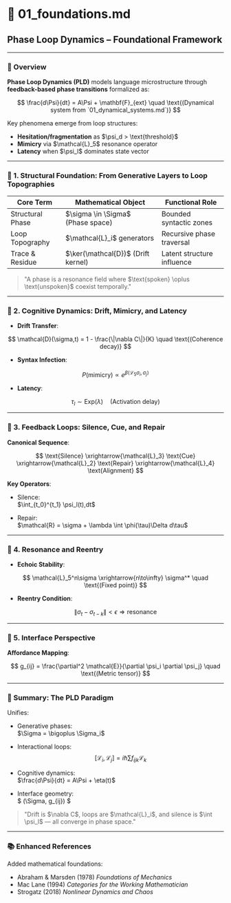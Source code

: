 # 📘 01_foundations.md  
## Phase Loop Dynamics – Foundational Framework

---

### 🔹 Overview

**Phase Loop Dynamics (PLD)** models language microstructure through **feedback-based phase transitions** formalized as:

$$
\frac{d\Psi}{dt} = A\Psi + \mathbf{F}_{ext} \quad \text{(Dynamical system from `01_dynamical_systems.md`)}
$$

Key phenomena emerge from loop structures:

- **Hesitation/fragmentation** as \$\psi_d > \text{threshold}\$  
- **Mimicry** via \$\mathcal{L}_5\$ resonance operator  
- **Latency** when \$\psi_l\$ dominates state vector  

---

### 🔸 1. Structural Foundation: From Generative Layers to Loop Topographies

| Core Term         | Mathematical Object                  | Functional Role               |
|-------------------|---------------------------------------|-------------------------------|
| Structural Phase  | \$\sigma \in \Sigma\$ (Phase space)   | Bounded syntactic zones       |
| Loop Topography   | \$\mathcal{L}_i\$ generators          | Recursive phase traversal     |
| Trace & Residue   | \$\ker(\mathcal{D})\$ (Drift kernel)  | Latent structure influence    |

> "A phase is a resonance field where \$\text{spoken} \oplus \text{unspoken}\$ coexist temporally."

---

### 🔸 2. Cognitive Dynamics: Drift, Mimicry, and Latency

- **Drift Transfer**:

$$
\mathcal{D}(\sigma,t) = 1 - \frac{\|\nabla C\|}{K} \quad \text{(Coherence decay)}
$$

- **Syntax Infection**:

$$
P(\text{mimicry}) \propto e^{\beta\langle \mathcal{L}_5\sigma_i, \sigma_j \rangle}
$$

- **Latency**:

$$
\tau_l \sim \text{Exp}(\lambda) \quad \text{(Activation delay)}
$$

---

### 🔸 3. Feedback Loops: Silence, Cue, and Repair

**Canonical Sequence**:

$$
\text{Silence} \xrightarrow{\mathcal{L}_3} \text{Cue} \xrightarrow{\mathcal{L}_2} \text{Repair} \xrightarrow{\mathcal{L}_4} \text{Alignment}
$$

**Key Operators**:

- Silence:  
  \$\int_{t_0}^{t_1} \psi_l(t)\,dt\$

- Repair:  
  \$\mathcal{R} = \sigma + \lambda \int \phi(\tau)\Delta d\tau\$

---

### 🔸 4. Resonance and Reentry

- **Echoic Stability**:

$$
\mathcal{L}_5^n\sigma \xrightarrow{n\to\infty} \sigma^* \quad \text{(Fixed point)}
$$

- **Reentry Condition**:

$$
\|\sigma_t - \sigma_{t-k}\| < \epsilon \Rightarrow \text{resonance}
$$

---

### 🔸 5. Interface Perspective

**Affordance Mapping**:

$$
g_{ij} = \frac{\partial^2 \mathcal{E}}{\partial \psi_i \partial \psi_j} \quad \text{(Metric tensor)}
$$

---

### 🔸 Summary: The PLD Paradigm

Unifies:

- Generative phases:  
  \$\Sigma = \bigoplus \Sigma_i\$

- Interactional loops:  
  $$
  [\mathcal{L}_i, \mathcal{L}_j] = i\hbar \sum f_{ijk} \mathcal{L}_k
  $$

- Cognitive dynamics:  
  \$\frac{d\Psi}{dt} = A\Psi + \eta(t)\$

- Interface geometry:  
  \$ (\Sigma, g_{ij}) \$

> "Drift is \$\nabla C\$, loops are \$\mathcal{L}_i\$, and silence is \$\int \psi_l\$ — all converge in phase space."

---

### 📚 Enhanced References

Added mathematical foundations:

- Abraham & Marsden (1978) *Foundations of Mechanics*  
- Mac Lane (1994) *Categories for the Working Mathematician*  
- Strogatz (2018) *Nonlinear Dynamics and Chaos*
